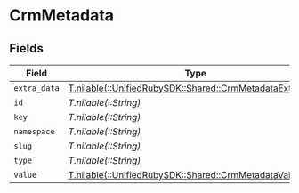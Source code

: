 # CrmMetadata


## Fields

| Field                                                                                                    | Type                                                                                                     | Required                                                                                                 | Description                                                                                              |
| -------------------------------------------------------------------------------------------------------- | -------------------------------------------------------------------------------------------------------- | -------------------------------------------------------------------------------------------------------- | -------------------------------------------------------------------------------------------------------- |
| `extra_data`                                                                                             | [T.nilable(::UnifiedRubySDK::Shared::CrmMetadataExtraData)](../../models/shared/crmmetadataextradata.md) | :heavy_minus_sign:                                                                                       | N/A                                                                                                      |
| `id`                                                                                                     | *T.nilable(::String)*                                                                                    | :heavy_minus_sign:                                                                                       | N/A                                                                                                      |
| `key`                                                                                                    | *T.nilable(::String)*                                                                                    | :heavy_minus_sign:                                                                                       | N/A                                                                                                      |
| `namespace`                                                                                              | *T.nilable(::String)*                                                                                    | :heavy_minus_sign:                                                                                       | N/A                                                                                                      |
| `slug`                                                                                                   | *T.nilable(::String)*                                                                                    | :heavy_minus_sign:                                                                                       | N/A                                                                                                      |
| `type`                                                                                                   | *T.nilable(::String)*                                                                                    | :heavy_minus_sign:                                                                                       | N/A                                                                                                      |
| `value`                                                                                                  | [T.nilable(::UnifiedRubySDK::Shared::CrmMetadataValue)](../../models/shared/crmmetadatavalue.md)         | :heavy_minus_sign:                                                                                       | N/A                                                                                                      |